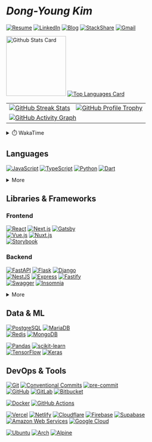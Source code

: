# **_Dong-Young Kim_**

[![Resume](https://img.shields.io/static/v1?style=for-the-badge&logoColor=ffffff&color=000000&logo=notion&label=&message=Resume)](https://dong-young.kim/)
[![LinkedIn](https://img.shields.io/static/v1?style=for-the-badge&logoColor=ffffff&color=0077b5&logo=linkedin&label=&message=LinkedIn)](https://www.linkedin.com/in/dong-young-kim)
[![Blog](https://img.shields.io/static/v1?style=for-the-badge&logoColor=ffffff&color=663399&logo=gatsby&label=&message=Blog)](https://pers0n4.io/)
[![StackShare](https://img.shields.io/static/v1?style=for-the-badge&logoColor=ffffff&color=0690fa&logo=stackshare&label=&message=StackShare)](https://stackshare.io/pers0n4)
[![Gmail](https://img.shields.io/static/v1?style=for-the-badge&logoColor=ffffff&color=ea4335&logo=gmail&label=&message=Gmail)](mailto:31337.persona@gmail.com)

<!-- markdownlint-disable MD033 -->
<a href="https://github.com/anuraghazra/github-readme-stats#github-stats-card">
  <img
    src="https://pers0n4-github-readme-stats.vercel.app/api?username=pers0n4&hide_title=true&show_icons=true&include_all_commits=true&count_private=true&hide_border=true&theme=onedark&title_color=5f4b8b&text_color=f0eee9&icon_color=00abc0"
    alt="Github Stats Card"
    height="160"
/></a>

<a href="https://github.com/anuraghazra/github-readme-stats#top-languages-card">
  <img
    src="https://pers0n4-github-readme-stats.vercel.app/api/top-langs?username=pers0n4&hide=css,tex&hide_title=true&layout=compact&langs_count=8&hide_border=true&theme=onedark&title_color=5f4b8b&text_color=f0eee9&icon_color=00abc0"
    alt="Top Languages Card"
/></a>

<table>
  <tbody>
    <tr>
      <td>
        <a href="https://github.com/DenverCoder1/github-readme-streak-stats">
          <img
            src="https://streak-stats.demolab.com/?user=pers0n4&theme=onedark&hide_border=true&stroke=f0eee9&ring=5f4b8b&fire=5f4b8b&currStreakNum=00abc0&currStreakLabel=00abc0&date_format=Y-m-d"
            alt="GitHub Streak Stats"
        /></a>
      </td>
      <td>
        <a href="https://github.com/ryo-ma/github-profile-trophy">
          <img
            src="https://github-profile-trophy.vercel.app/?username=pers0n4&theme=onedark&row=2&column=4&no-frame=true"
            alt="GitHub Profile Trophy"
        /></a>
      </td>
    </tr>
    <tr>
      <td colspan="2">
        <a href="https://github.com/ashutosh00710/github-readme-activity-graph">
          <img
            src="https://github-readme-activity-graph.cyclic.app/graph?username=pers0n4&bg_color=282c34&color=f0eee9&line=5f4b8b&point=00abc0&hide_border=true&hide_title=true"
            alt="GitHub Activity Graph"
        /></a>
      </td>
    </tr>
  </tbody>
</table>
<!-- markdownlint-enable -->

<!-- markdownlint-disable MD033 -->
<!-- prettier-ignore-start -->
<details>
  <summary>⏱️ WakaTime</summary>

<!--START_SECTION:waka-->
![Code Time](http://img.shields.io/badge/Code%20Time-2%2C477%20hrs%2051%20mins-blue)

![Lines of code](https://img.shields.io/badge/From%20Hello%20World%20I%27ve%20Written-1.4%20million%20lines%20of%20code-blue)

**I'm a Night 🦉** 

```text
🌞 Morning                45 commits          █░░░░░░░░░░░░░░░░░░░░░░░░   03.11 % 
🌆 Daytime                462 commits         ████████░░░░░░░░░░░░░░░░░   31.91 % 
🌃 Evening                555 commits         ██████████░░░░░░░░░░░░░░░   38.33 % 
🌙 Night                  386 commits         ███████░░░░░░░░░░░░░░░░░░   26.66 % 
```
📅 **I'm Most Productive on Saturday** 

```text
Monday                   211 commits         ████░░░░░░░░░░░░░░░░░░░░░   14.57 % 
Tuesday                  271 commits         █████░░░░░░░░░░░░░░░░░░░░   18.72 % 
Wednesday                219 commits         ████░░░░░░░░░░░░░░░░░░░░░   15.12 % 
Thursday                 127 commits         ██░░░░░░░░░░░░░░░░░░░░░░░   08.77 % 
Friday                   134 commits         ██░░░░░░░░░░░░░░░░░░░░░░░   09.25 % 
Saturday                 317 commits         █████░░░░░░░░░░░░░░░░░░░░   21.89 % 
Sunday                   169 commits         ███░░░░░░░░░░░░░░░░░░░░░░   11.67 % 
```


📊 **This Week I Spent My Time On** 

```text
🕑︎ Time Zone: Asia/Seoul

💬 Programming Languages: 
Python                   19 hrs 20 mins      ██████████████████░░░░░░░   70.57 % 
YAML                     3 hrs 56 mins       ████░░░░░░░░░░░░░░░░░░░░░   14.37 % 
Markdown                 59 mins             █░░░░░░░░░░░░░░░░░░░░░░░░   03.59 % 
Text                     44 mins             █░░░░░░░░░░░░░░░░░░░░░░░░   02.69 % 
Bash                     34 mins             █░░░░░░░░░░░░░░░░░░░░░░░░   02.08 % 

🔥 Editors: 
VS Code                  25 hrs 38 mins      ███████████████████████░░   93.53 % 
PyCharm                  1 hr 46 mins        ██░░░░░░░░░░░░░░░░░░░░░░░   06.47 % 

💻 Operating System: 
Mac                      22 hrs 39 mins      █████████████████████░░░░   82.62 % 
Linux                    4 hrs 45 mins       ████░░░░░░░░░░░░░░░░░░░░░   17.38 % 
```

**I Mostly Code in TypeScript** 

```text
TypeScript               22 repos            ███████░░░░░░░░░░░░░░░░░░   28.57 % 
Python                   15 repos            █████░░░░░░░░░░░░░░░░░░░░   19.48 % 
JavaScript               5 repos             ██░░░░░░░░░░░░░░░░░░░░░░░   06.49 % 
HTML                     4 repos             █░░░░░░░░░░░░░░░░░░░░░░░░   05.19 % 
Dart                     1 repo              ░░░░░░░░░░░░░░░░░░░░░░░░░   01.30 % 
```




 Last Updated on 2023-03-06T00:22:47 UTC
<!--END_SECTION:waka-->

</details>
<!-- prettier-ignore-end -->
<!-- markdownlint-enable -->

## Languages

[![JavaScript][javascript]](https://www.ecma-international.org/publications/standards/Ecma-262.htm)
[![TypeScript][typescript]](https://www.typescriptlang.org/)
[![Python][python]](https://www.python.org/)
[![Dart][dart]](https://dart.dev/)

<!-- markdownlint-disable MD033 -->
<details>
  <summary>More</summary>

[![PHP][php]](https://www.php.net/)
[![Java][java]](https://openjdk.java.net/)
[![C++][c++]](https://isocpp.org/)
\
[![Kotlin][kotlin]](https://kotlinlang.org/)
[![Scala][scala]](https://www.scala-lang.org/)
\
[![Go][go]](https://golang.org/)
[![Rust][rust]](https://www.rust-lang.org/)

</details>
<!-- markdownlint-enable -->

## Libraries & Frameworks

### Frontend

[![React][react]](https://reactjs.org/)
[![Next.js][next.js]](https://nextjs.org/)
[![Gatsby][gatsby]](https://www.gatsbyjs.com/)
\
[![Vue.js][vue.js]](https://vuejs.org/)
[![Nuxt.js][nuxt.js]](https://nuxtjs.org/)
\
[![Storybook][storybook]](https://storybook.js.org/)

### Backend

[![FastAPI][fastapi]](https://fastapi.tiangolo.com/)
[![Flask][flask]](https://flask.palletsprojects.com/)
[![Django][django]](https://www.djangoproject.com/)
\
[![NestJS][nestjs]](https://nestjs.com/)
[![Express][express]](https://expressjs.com/)
[![Fastify][fastify]](https://www.fastify.io/)
\
[![Swagger][swagger]](https://swagger.io/)
[![Insomnia][insomnia]](https://insomnia.rest/)

<!-- markdownlint-disable MD033 -->
<details>
  <summary>More</summary>

[![Flutter][flutter]](https://flutter.dev/)
[![React Native][react native]](https://reactnative.dev/)
\
[![Laravel][laravel]](https://laravel.com/)
[![Spring Boot][spring boot]](https://spring.io/)

[![Node.js][node.js]](https://nodejs.org/en/)
[![Deno][deno]](https://deno.land/)
\
[![yarn][yarn]](https://yarnpkg.com/)
[![pnpm][pnpm]](https://pnpm.io/)
\
[![Poetry][poetry]](https://python-poetry.org/)

</details>
<!-- markdownlint-enable -->

## Data & ML

[![PostgreSQL][postgresql]](https://www.postgresql.org/)
[![MariaDB][mariadb]](https://mariadb.org/)
\
[![Redis][redis]](https://redis.io/)
[![MongoDB][mongodb]](https://www.mongodb.com/)

[![Pandas][pandas]](https://pandas.pydata.org/)
[![scikit-learn][scikit-learn]](https://scikit-learn.org/stable/)
\
[![TensorFlow][tensorflow]](https://www.tensorflow.org/)
[![Keras][keras]](https://keras.io/)

## DevOps & Tools

[![Git][git]](https://git-scm.com/)
[![Conventional Commits][conventional commits]](https://conventionalcommits.org)
[![pre-commit][pre-commit]](https://pre-commit.com/)
\
[![GitHub][github]](https://github.com/)
[![GitLab][gitlab]](https://about.gitlab.com/)
[![Bitbucket][bitbucket]](https://bitbucket.org/)

[![Docker][docker]](https://www.docker.com/)
[![GitHub Actions][github actions]](https://github.com/features/actions)

[![Vercel][vercel]](https://vercel.com/)
[![Netlify][netlify]](https://www.netlify.com/)
[![Cloudflare][cloudflare]](https://www.cloudflare.com/)
[![Firebase][firebase]](https://firebase.google.com/)
[![Supabase][supabase]](https://www.cloudflare.com/)
\
[![Amazon Web Services][amazon web services]](https://aws.amazon.com/)
[![Google Cloud][google cloud]](https://cloud.google.com/)

[![Ubuntu][ubuntu]](https://ubuntu.com/)
[![Arch][arch]](https://archlinux.org/)
[![Alpine][alpine]](https://alpinelinux.org/)

<!-------------------------------- Badge Links -------------------------------->

<!-- Languages -->

[c++]: https://img.shields.io/endpoint?url=https://badges.deno.dev/C%2B%2B?namedLogo=cplusplus
[dart]: https://img.shields.io/endpoint?url=https://badges.deno.dev/Dart
[go]: https://img.shields.io/endpoint?url=https://badges.deno.dev/Go
[java]: https://img.shields.io/endpoint?url=https://badges.deno.dev/Java?namedLogo=openjdk
[javascript]: https://img.shields.io/endpoint?url=https://badges.deno.dev/JavaScript
[kotlin]: https://img.shields.io/endpoint?url=https://badges.deno.dev/Kotlin
[php]: https://img.shields.io/endpoint?url=https://badges.deno.dev/PHP
[python]: https://img.shields.io/endpoint?url=https://badges.deno.dev/Python
[rust]: https://img.shields.io/endpoint?url=https://badges.deno.dev/Rust
[scala]: https://img.shields.io/endpoint?url=https://badges.deno.dev/Scala
[typescript]: https://img.shields.io/endpoint?url=https://badges.deno.dev/TypeScript

<!-- Libraries & Frameworks / Frontend -->

[fastify]: https://img.shields.io/endpoint?url=https://badges.deno.dev/Fastify
[flutter]:  https://img.shields.io/endpoint?url=https://badges.deno.dev/Flutter
[gatsby]: https://img.shields.io/endpoint?url=https://badges.deno.dev/Gatsby
[next.js]: https://img.shields.io/endpoint?url=https://badges.deno.dev/Next.js
[nuxt.js]: https://img.shields.io/endpoint?url=https://badges.deno.dev/Nuxt.js
[react native]: https://img.shields.io/endpoint?url=https://badges.deno.dev/?message=React%2BNative%26namedLogo=react
[react]: https://img.shields.io/endpoint?url=https://badges.deno.dev/React
[vue.js]: https://img.shields.io/endpoint?url=https://badges.deno.dev/Vue.js

<!-- Libraries & Frameworks / Backend -->

[django]: https://img.shields.io/endpoint?url=https://badges.deno.dev/Django
[express]: https://img.shields.io/endpoint?url=https://badges.deno.dev/Express
[fastapi]: https://img.shields.io/endpoint?url=https://badges.deno.dev/FastAPI
[flask]: https://img.shields.io/endpoint?url=https://badges.deno.dev/Flask
[laravel]: https://img.shields.io/endpoint?url=https://badges.deno.dev/Laravel
[nestjs]: https://img.shields.io/endpoint?url=https://badges.deno.dev/NestJS
[spring boot]: https://img.shields.io/endpoint?url=https://badges.deno.dev/?message=Spring%2BBoot

<!-- Libraries & Frameworks / Tools -->

[insomnia]: https://img.shields.io/endpoint?url=https://badges.deno.dev/Insomnia
[storybook]: https://img.shields.io/endpoint?url=https://badges.deno.dev/Storybook
[swagger]: https://img.shields.io/endpoint?url=https://badges.deno.dev/Swagger

<!-- Libraries & Frameworks / Runtime & Package Manager -->

[deno]: https://img.shields.io/endpoint?url=https://badges.deno.dev/Deno
[node.js]: https://img.shields.io/endpoint?url=https://badges.deno.dev/Node.js
[pnpm]: https://img.shields.io/endpoint?url=https://badges.deno.dev/pnpm
[poetry]: https://img.shields.io/endpoint?url=https://badges.deno.dev/Poetry
[yarn]: https://img.shields.io/endpoint?url=https://badges.deno.dev/yarn

<!-- Data & ML -->

[keras]: https://img.shields.io/endpoint?url=https://badges.deno.dev/Keras
[mariadb]: https://img.shields.io/endpoint?url=https://badges.deno.dev/MariaDB
[mongodb]: https://img.shields.io/endpoint?url=https://badges.deno.dev/MongoDB
[pandas]: https://img.shields.io/endpoint?url=https://badges.deno.dev/Pandas
[postgresql]: https://img.shields.io/endpoint?url=https://badges.deno.dev/PostgreSQL
[redis]: https://img.shields.io/endpoint?url=https://badges.deno.dev/Redis
[scikit-learn]: https://img.shields.io/endpoint?url=https://badges.deno.dev/scikit-learn
[tensorflow]: https://img.shields.io/endpoint?url=https://badges.deno.dev/TensorFlow

<!-- Version Control System -->

[bitbucket]: https://img.shields.io/endpoint?url=https://badges.deno.dev/Bitbucket
[conventional commits]: https://img.shields.io/endpoint?url=https://badges.deno.dev/?message=Conventional%2BCommits
[git]: https://img.shields.io/endpoint?url=https://badges.deno.dev/Git
[github]: https://img.shields.io/endpoint?url=https://badges.deno.dev/GitHub
[gitlab]: https://img.shields.io/endpoint?url=https://badges.deno.dev/GitLab
[pre-commit]: https://img.shields.io/endpoint?url=https://badges.deno.dev/pre-commit

<!-- DevOps -->

[docker]: https://img.shields.io/endpoint?url=https://badges.deno.dev/Docker
[github actions]: https://img.shields.io/endpoint?url=https://badges.deno.dev/?message=GitHub%2BActions

<!-- Cloud -->

[amazon web services]: https://img.shields.io/endpoint?url=https://badges.deno.dev/?message=Amazon%2BWeb%2BServices%26namedLogo=amazon-aws
[cloudflare]: https://img.shields.io/endpoint?url=https://badges.deno.dev/Cloudflare
[firebase]: https://img.shields.io/endpoint?url=https://badges.deno.dev/Firebase
[google cloud]: https://img.shields.io/endpoint?url=https://badges.deno.dev/?message=Google%2BCloud
[netlify]: https://img.shields.io/endpoint?url=https://badges.deno.dev/Netlify
[supabase]: https://img.shields.io/endpoint?url=https://badges.deno.dev/Supabase
[vercel]: https://img.shields.io/endpoint?url=https://badges.deno.dev/Vercel

<!-- OS -->

[alpine]: https://img.shields.io/endpoint?url=https://badges.deno.dev/?message=Alpine%2BLinux
[arch]: https://img.shields.io/endpoint?url=https://badges.deno.dev/?message=Arch%2BLinux
[ubuntu]: https://img.shields.io/endpoint?url=https://badges.deno.dev/Ubuntu
